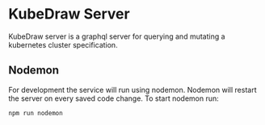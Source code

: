 # KubeDraw Server
KubeDraw server is a graphql server for querying and mutating a kubernetes cluster specification.

## Nodemon
For development the service will run using nodemon. Nodemon will restart the server on every saved code change. To start nodemon run:
```sh
npm run nodemon
```
